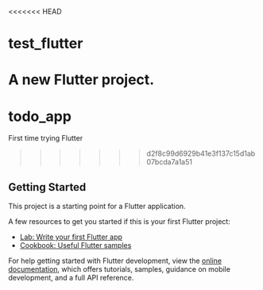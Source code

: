 <<<<<<< HEAD
# test_flutter

A new Flutter project.
=======
# todo_app

First time trying Flutter
>>>>>>> d2f8c99d6929b41e3f137c15d1ab07bcda7a1a51

## Getting Started

This project is a starting point for a Flutter application.

A few resources to get you started if this is your first Flutter project:

- [Lab: Write your first Flutter app](https://docs.flutter.dev/get-started/codelab)
- [Cookbook: Useful Flutter samples](https://docs.flutter.dev/cookbook)

For help getting started with Flutter development, view the
[online documentation](https://docs.flutter.dev/), which offers tutorials,
samples, guidance on mobile development, and a full API reference.
